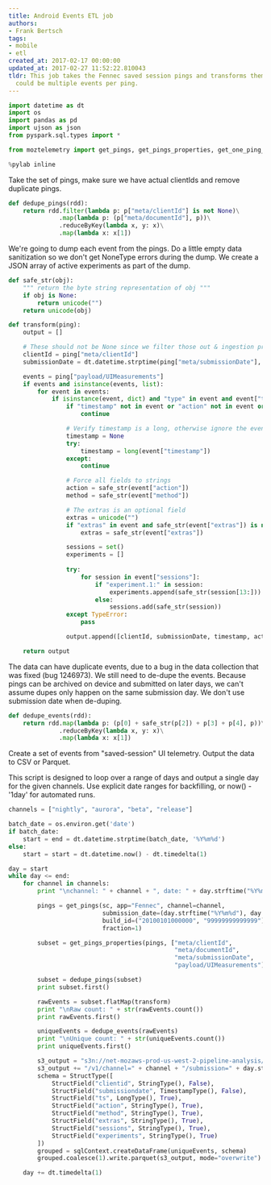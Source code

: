 ```yaml
---
title: Android Events ETL job
authors:
- Frank Bertsch
tags:
- mobile
- etl
created_at: 2017-02-17 00:00:00
updated_at: 2017-02-27 11:52:22.810043
tldr: This job takes the Fennec saved session pings and transforms them, where there
  could be multiple events per ping.
---
```


```python
import datetime as dt
import os
import pandas as pd
import ujson as json
from pyspark.sql.types import *

from moztelemetry import get_pings, get_pings_properties, get_one_ping_per_client

%pylab inline
```
Take the set of pings, make sure we have actual clientIds and remove duplicate pings.


```python
def dedupe_pings(rdd):
    return rdd.filter(lambda p: p["meta/clientId"] is not None)\
              .map(lambda p: (p["meta/documentId"], p))\
              .reduceByKey(lambda x, y: x)\
              .map(lambda x: x[1])

```
We're going to dump each event from the pings. Do a little empty data sanitization so we don't get NoneType errors during the dump. We create a JSON array of active experiments as part of the dump.


```python
def safe_str(obj):
    """ return the byte string representation of obj """
    if obj is None:
        return unicode("")
    return unicode(obj)

def transform(ping):    
    output = []

    # These should not be None since we filter those out & ingestion process adds the data
    clientId = ping["meta/clientId"]
    submissionDate = dt.datetime.strptime(ping["meta/submissionDate"], "%Y%m%d")

    events = ping["payload/UIMeasurements"]
    if events and isinstance(events, list):
        for event in events:
            if isinstance(event, dict) and "type" in event and event["type"] == "event":
                if "timestamp" not in event or "action" not in event or "method" not in event or "sessions" not in event:
                    continue

                # Verify timestamp is a long, otherwise ignore the event
                timestamp = None
                try:
                    timestamp = long(event["timestamp"])
                except:
                    continue

                # Force all fields to strings
                action = safe_str(event["action"])
                method = safe_str(event["method"])

                # The extras is an optional field
                extras = unicode("")
                if "extras" in event and safe_str(event["extras"]) is not None:
                    extras = safe_str(event["extras"])

                sessions = set()
                experiments = []
                
                try:
                    for session in event["sessions"]:
                        if "experiment.1:" in session:
                            experiments.append(safe_str(session[13:]))
                        else:
                            sessions.add(safe_str(session))
                except TypeError:
                    pass

                output.append([clientId, submissionDate, timestamp, action, method, extras, json.dumps(list(sessions)), json.dumps(experiments)])

    return output

```
The data can have duplicate events, due to a bug in the data collection that was fixed (bug 1246973). We still need to de-dupe the events. Because pings can be archived on device and submitted on later days, we can't assume dupes only happen on the same submission day. We don't use submission date when de-duping.


```python
def dedupe_events(rdd):
    return rdd.map(lambda p: (p[0] + safe_str(p[2]) + p[3] + p[4], p))\
              .reduceByKey(lambda x, y: x)\
              .map(lambda x: x[1])

```
Create a set of events from "saved-session" UI telemetry. Output the data to CSV or Parquet.

This script is designed to loop over a range of days and output a single day for the given channels. Use explicit date ranges for backfilling, or now() - '1day' for automated runs.


```python
channels = ["nightly", "aurora", "beta", "release"]

batch_date = os.environ.get('date')
if batch_date:
    start = end = dt.datetime.strptime(batch_date, '%Y%m%d')
else:
    start = start = dt.datetime.now() - dt.timedelta(1)

day = start
while day <= end:
    for channel in channels:
        print "\nchannel: " + channel + ", date: " + day.strftime("%Y%m%d")

        pings = get_pings(sc, app="Fennec", channel=channel,
                          submission_date=(day.strftime("%Y%m%d"), day.strftime("%Y%m%d")),
                          build_id=("20100101000000", "99999999999999"),
                          fraction=1)

        subset = get_pings_properties(pings, ["meta/clientId",
                                              "meta/documentId",
                                              "meta/submissionDate",
                                              "payload/UIMeasurements"])

        subset = dedupe_pings(subset)
        print subset.first()

        rawEvents = subset.flatMap(transform)
        print "\nRaw count: " + str(rawEvents.count())
        print rawEvents.first()

        uniqueEvents = dedupe_events(rawEvents)
        print "\nUnique count: " + str(uniqueEvents.count())
        print uniqueEvents.first()

        s3_output = "s3n://net-mozaws-prod-us-west-2-pipeline-analysis/mobile/android_events"
        s3_output += "/v1/channel=" + channel + "/submission=" + day.strftime("%Y%m%d") 
        schema = StructType([
            StructField("clientid", StringType(), False),
            StructField("submissiondate", TimestampType(), False),
            StructField("ts", LongType(), True),
            StructField("action", StringType(), True),
            StructField("method", StringType(), True),
            StructField("extras", StringType(), True),
            StructField("sessions", StringType(), True),
            StructField("experiments", StringType(), True)
        ])
        grouped = sqlContext.createDataFrame(uniqueEvents, schema)
        grouped.coalesce(1).write.parquet(s3_output, mode="overwrite")

    day += dt.timedelta(1)

```
